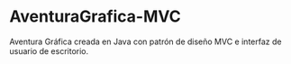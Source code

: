 AventuraGrafica-MVC
===================

Aventura Gráfica creada en Java con patrón de diseño MVC e interfaz de usuario de escritorio. 
